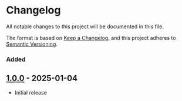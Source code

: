 # Changelog

All notable changes to this project will be documented in this file.

The format is based on [Keep a Changelog](https://keepachangelog.com/en/1.0.0/),
and this project adheres to [Semantic Versioning](https://semver.org/spec/v2.0.0.html).

### Added

## [1.0.0] - 2025-01-04

- Initial release

[1.0.0]: https://github.com/figmayo/variables-action/commits/v1.0.0
